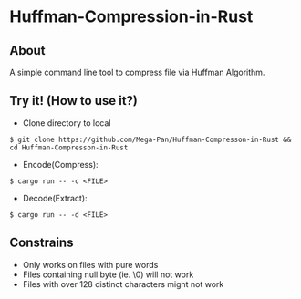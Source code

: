 # Huffman-Compression-in-Rust

## About

A simple command line tool to compress file via Huffman Algorithm.

## Try it! (How to use it?)
- Clone directory to local 
```shell
$ git clone https://github.com/Mega-Pan/Huffman-Compresson-in-Rust && cd Huffman-Compresson-in-Rust
```

- Encode(Compress):
```shell
$ cargo run -- -c <FILE>
```

- Decode(Extract): 
```shell
$ cargo run -- -d <FILE>
```

## Constrains
- Only works on files with pure words
- Files containing null byte (ie. \0) will not work
- Files with over 128 distinct characters might not work
